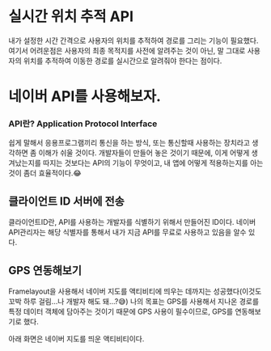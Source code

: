 # 실시간 위치 추적 API

내가 설정한 시간 간격으로 사용자의 위치를 추적하여 경로를 그리는 기능이 필요했다. 여기서 어려운점은 사용자의 최종 목적지를 사전에 알려주는 것이 아닌, 말 그대로 사용자의 위치를 추적하여 이동한 경로를 실시간으로 알려줘야 한다는 점이다.


# 네이버 API를 사용해보자.

### API란? Application Protocol Interface

쉽게 말해서 응용프로그램끼리 통신을 하는 방식, 또는 통신할때 사용하는 장치라고 생각하면 좀 이해가 쉬울 것이다. 개발자들이 만들어 놓은 것이기 때문에, 이게 어떻게 생겨났는지를 따지는 것보다는 API의 기능이 무엇이고, 내 앱에 어떻게 적용하는지를 아는 것이 좀더 효율적이다.😂

## 클라이언트 ID 서버에 전송

클라이언트ID란, API를 사용하는 개발자를 식별하기 위해서 만들어진 ID이다. 네이버 API관리자는 해당 식별자를 통해서 내가 지금 API를 무료로 사용하고 있음을 알수 있다.

## GPS 연동해보기

Framelayout을 사용해서 네이버 지도를 액티비티에 띄우는 데까지는 성공했다(이것도 꼬박 하루 걸림...나 개발자 해도 돼...?😅)
나의 목표는 GPS를 사용해서 지나온 경로를 특정 데이터 객체에 담아주는 것이기 때문에 GPS 사용이 필수이므로, GPS를 연동해보기로 했다.


<div>아래 화면은 네이버 지도를 띄운 액티비티이다.</div>





